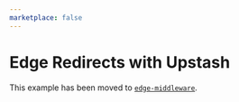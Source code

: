 ```yaml
---
marketplace: false
---
```


# Edge Redirects with Upstash

This example has been moved to [`edge-middleware`](/edge-middleware/redirects-upstash).
